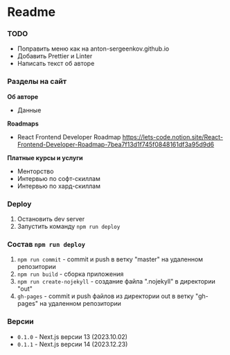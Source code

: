 # Readme

### TODO
- Поправить меню как на anton-sergeenkov.github.io
- Добавить Prettier и Linter
- Написать текст об авторе

### Разделы на сайт

**Об авторе**
- Данные

**Roadmaps**
- React Frontend Developer Roadmap
https://lets-code.notion.site/React-Frontend-Developer-Roadmap-7bea7f13d1f745f0848161df3a95d9d6

**Платные курсы и услуги**
- Менторство
- Интервью по софт-скиллам
- Интервью по хард-скиллам

### Deploy
1. Остановить dev server
2. Запустить команду `npm run deploy`

### Состав `npm run deploy`
1. `npm run commit` - commit и push в ветку "master" на удаленном репозитории
2. `npm run build` - сборка приложения
3. `npm run create-nojekyll` - создание файла ".nojekyll" в директории "out"
4. `gh-pages` - commit и push файлов из директории out в ветку "gh-pages" на удаленном репозитории

### Версии
- `0.1.0` - Next.js версии 13 (2023.10.02)
- `0.1.1` - Next.js версии 14 (2023.12.23)
